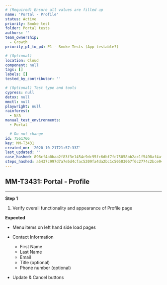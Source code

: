 ```yaml
---
# (Required) Ensure all values are filled up
name: 'Portal - Profile'
status: Active
priority: Smoke test
folder: Portal tests
authors: ''
team_ownership:
  - Growth
priority_p1_to_p4: P1 - Smoke Tests (App testable?)

# (Optional)
location: Cloud
component: null
tags: []
labels: []
tested_by_contributor: ''

# (Optional) Test type and tools
cypress: null
detox: null
mmctl: null
playwright: null
rainforest:
  - N/A
manual_test_environments:
  - Portal

  # Do not change
id: 7561766
key: MM-T3431
created_on: '2020-10-21T21:57:33Z'
last_updated: ''
case_hashed: 896cf4a0baa2f83f3e1454c9dc95fc6dbf7fc75058bb2ac1f5498af4afa62abb6c7ce850abb712976d8266af2597ed50
steps_hashed: a5437c997d7a7e5d4cfac5209fa4da2bc1c50503067f6c2774c2bce941911d18182bec0e14c387b29e43ed955ad15eee
---
```


<!-- (Auto-generated) Based on frontmatter's "key" and "name" -->

## MM-T3431: Portal - Profile

---

**Step 1**

1. Verify overall functionality and appearance of Profile page

**Expected**

- Menu items on left hand side load pages

- Contact Information

  - First Name
  - Last Name
  - Email
  - Title (optional)
  - Phone number (optional)

- Update & Cancel buttons
